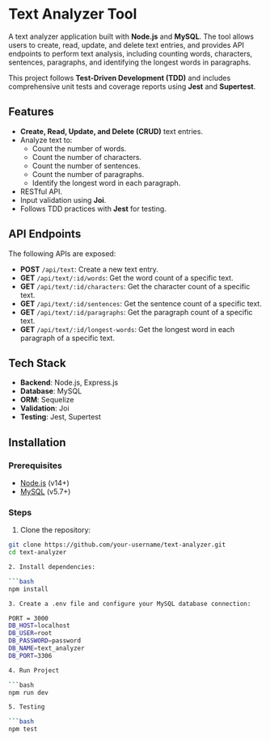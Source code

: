 # Text Analyzer Tool

A text analyzer application built with **Node.js** and **MySQL**. The tool allows users to create, read, update, and delete text entries, and provides API endpoints to perform text analysis, including counting words, characters, sentences, paragraphs, and identifying the longest words in paragraphs.

This project follows **Test-Driven Development (TDD)** and includes comprehensive unit tests and coverage reports using **Jest** and **Supertest**.

## Features

- **Create, Read, Update, and Delete (CRUD)** text entries.
- Analyze text to:
  - Count the number of words.
  - Count the number of characters.
  - Count the number of sentences.
  - Count the number of paragraphs.
  - Identify the longest word in each paragraph.
- RESTful API.
- Input validation using **Joi**.
- Follows TDD practices with **Jest** for testing.

## API Endpoints

The following APIs are exposed:

- **POST** `/api/text`: Create a new text entry.
- **GET** `/api/text/:id/words`: Get the word count of a specific text.
- **GET** `/api/text/:id/characters`: Get the character count of a specific text.
- **GET** `/api/text/:id/sentences`: Get the sentence count of a specific text.
- **GET** `/api/text/:id/paragraphs`: Get the paragraph count of a specific text.
- **GET** `/api/text/:id/longest-words`: Get the longest word in each paragraph of a specific text.

## Tech Stack

- **Backend**: Node.js, Express.js
- **Database**: MySQL
- **ORM**: Sequelize
- **Validation**: Joi
- **Testing**: Jest, Supertest

## Installation

### Prerequisites

- [Node.js](https://nodejs.org/en/) (v14+)
- [MySQL](https://www.mysql.com/) (v5.7+)

### Steps

1. Clone the repository:

```bash
git clone https://github.com/your-username/text-analyzer.git
cd text-analyzer

2. Install dependencies:

```bash
npm install

3. Create a .env file and configure your MySQL database connection:

PORT = 3000
DB_HOST=localhost
DB_USER=root
DB_PASSWORD=password
DB_NAME=text_analyzer
DB_PORT=3306

4. Run Project

```bash
npm run dev

5. Testing

```bash
npm test



